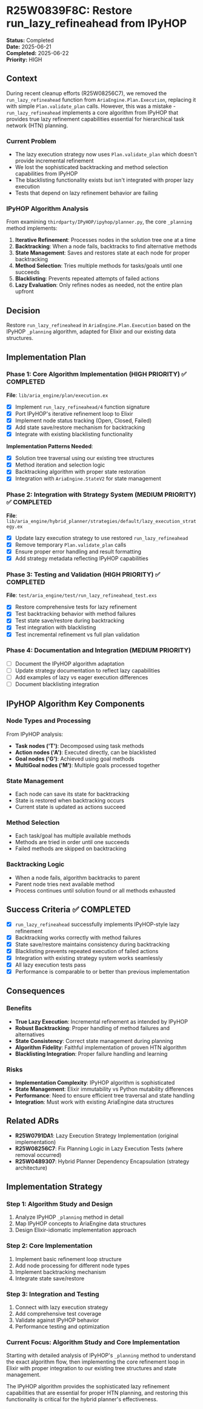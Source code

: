 # R25W0839F8C: Restore run_lazy_refineahead from IPyHOP

<!-- @adr_serial R25W0839F8C -->

**Status:** Completed  
**Date:** 2025-06-21  
**Completed:** 2025-06-22  
**Priority:** HIGH

## Context

During recent cleanup efforts (R25W08256C7), we removed the `run_lazy_refineahead` function from `AriaEngine.Plan.Execution`, replacing it with simple `Plan.validate_plan` calls. However, this was a mistake - `run_lazy_refineahead` implements a core algorithm from IPyHOP that provides true lazy refinement capabilities essential for hierarchical task network (HTN) planning.

### Current Problem

- The lazy execution strategy now uses `Plan.validate_plan` which doesn't provide incremental refinement
- We lost the sophisticated backtracking and method selection capabilities from IPyHOP
- The blacklisting functionality exists but isn't integrated with proper lazy execution
- Tests that depend on lazy refinement behavior are failing

### IPyHOP Algorithm Analysis

From examining `thirdparty/IPyHOP/ipyhop/planner.py`, the core `_planning` method implements:

1. **Iterative Refinement**: Processes nodes in the solution tree one at a time
2. **Backtracking**: When a node fails, backtracks to find alternative methods
3. **State Management**: Saves and restores state at each node for proper backtracking
4. **Method Selection**: Tries multiple methods for tasks/goals until one succeeds
5. **Blacklisting**: Prevents repeated attempts of failed actions
6. **Lazy Evaluation**: Only refines nodes as needed, not the entire plan upfront

## Decision

Restore `run_lazy_refineahead` in `AriaEngine.Plan.Execution` based on the IPyHOP `_planning` algorithm, adapted for Elixir and our existing data structures.

## Implementation Plan

### Phase 1: Core Algorithm Implementation (HIGH PRIORITY) ✅ COMPLETED

**File**: `lib/aria_engine/plan/execution.ex`

- [x] Implement `run_lazy_refineahead/4` function signature
- [x] Port IPyHOP's iterative refinement loop to Elixir
- [x] Implement node status tracking (Open, Closed, Failed)
- [x] Add state save/restore mechanism for backtracking
- [x] Integrate with existing blacklisting functionality

**Implementation Patterns Needed**:

- [x] Solution tree traversal using our existing tree structures
- [x] Method iteration and selection logic
- [x] Backtracking algorithm with proper state restoration
- [x] Integration with `AriaEngine.StateV2` for state management

### Phase 2: Integration with Strategy System (MEDIUM PRIORITY) ✅ COMPLETED

**File**: `lib/aria_engine/hybrid_planner/strategies/default/lazy_execution_strategy.ex`

- [x] Update lazy execution strategy to use restored `run_lazy_refineahead`
- [x] Remove temporary `Plan.validate_plan` calls
- [x] Ensure proper error handling and result formatting
- [x] Add strategy metadata reflecting IPyHOP capabilities

### Phase 3: Testing and Validation (HIGH PRIORITY) ✅ COMPLETED

**File**: `test/aria_engine/test/run_lazy_refineahead_test.exs`

- [x] Restore comprehensive tests for lazy refinement
- [x] Test backtracking behavior with method failures
- [x] Test state save/restore during backtracking
- [x] Test integration with blacklisting
- [x] Test incremental refinement vs full plan validation

### Phase 4: Documentation and Integration (MEDIUM PRIORITY)

- [ ] Document the IPyHOP algorithm adaptation
- [ ] Update strategy documentation to reflect lazy capabilities
- [ ] Add examples of lazy vs eager execution differences
- [ ] Document blacklisting integration

## IPyHOP Algorithm Key Components

### Node Types and Processing

From IPyHOP analysis:

- **Task nodes ('T')**: Decomposed using task methods
- **Action nodes ('A')**: Executed directly, can be blacklisted
- **Goal nodes ('G')**: Achieved using goal methods
- **MultiGoal nodes ('M')**: Multiple goals processed together

### State Management

- Each node can save its state for backtracking
- State is restored when backtracking occurs
- Current state is updated as actions succeed

### Method Selection

- Each task/goal has multiple available methods
- Methods are tried in order until one succeeds
- Failed methods are skipped on backtracking

### Backtracking Logic

- When a node fails, algorithm backtracks to parent
- Parent node tries next available method
- Process continues until solution found or all methods exhausted

## Success Criteria ✅ COMPLETED

- [x] `run_lazy_refineahead` successfully implements IPyHOP-style lazy refinement
- [x] Backtracking works correctly with method failures
- [x] State save/restore maintains consistency during backtracking
- [x] Blacklisting prevents repeated execution of failed actions
- [x] Integration with existing strategy system works seamlessly
- [x] All lazy execution tests pass
- [x] Performance is comparable to or better than previous implementation

## Consequences

### Benefits

- **True Lazy Execution**: Incremental refinement as intended by IPyHOP
- **Robust Backtracking**: Proper handling of method failures and alternatives
- **State Consistency**: Correct state management during planning
- **Algorithm Fidelity**: Faithful implementation of proven HTN algorithm
- **Blacklisting Integration**: Proper failure handling and learning

### Risks

- **Implementation Complexity**: IPyHOP algorithm is sophisticated
- **State Management**: Elixir immutability vs Python mutability differences
- **Performance**: Need to ensure efficient tree traversal and state handling
- **Integration**: Must work with existing AriaEngine data structures

## Related ADRs

- **R25W0791DA1**: Lazy Execution Strategy Implementation (original implementation)
- **R25W08256C7**: Fix Planning Logic in Lazy Execution Tests (where removal occurred)
- **R25W0489307**: Hybrid Planner Dependency Encapsulation (strategy architecture)

## Implementation Strategy

### Step 1: Algorithm Study and Design

1. Analyze IPyHOP `_planning` method in detail
2. Map IPyHOP concepts to AriaEngine data structures
3. Design Elixir-idiomatic implementation approach

### Step 2: Core Implementation

1. Implement basic refinement loop structure
2. Add node processing for different node types
3. Implement backtracking mechanism
4. Integrate state save/restore

### Step 3: Integration and Testing

1. Connect with lazy execution strategy
2. Add comprehensive test coverage
3. Validate against IPyHOP behavior
4. Performance testing and optimization

### Current Focus: Algorithm Study and Core Implementation

Starting with detailed analysis of IPyHOP's `_planning` method to understand the exact algorithm flow, then implementing the core refinement loop in Elixir with proper integration to our existing tree structures and state management.

The IPyHOP algorithm provides the sophisticated lazy refinement capabilities that are essential for proper HTN planning, and restoring this functionality is critical for the hybrid planner's effectiveness.
